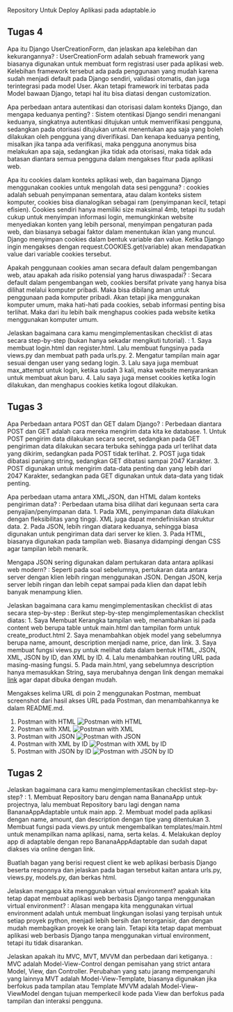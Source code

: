 Repository Untuk Deploy Aplikasi pada adaptable.io

## Tugas 4
Apa itu Django UserCreationForm, dan jelaskan apa kelebihan dan kekurangannya?
:	UserCreationForm adalah sebuah framework yang biasanya digunakan untuk membuat form registrasi user pada aplikasi web. Kelebihan framework tersebut ada pada penggunaan yang mudah karena sudah menjadi default pada Django sendiri, validasi otomatis, dan juga terintegrasi pada model User. Akan tetapi framework ini terbatas pada Model bawaan Django, tetapi hal itu bisa diatasi dengan customization.

Apa perbedaan antara autentikasi dan otorisasi dalam konteks Django, dan mengapa keduanya penting?
:	Sistem otentikasi Django sendiri menangani keduanya, singkatnya autentikasi ditujukan untuk memverifikasi pengguna, sedangkan pada otorisasi ditujukan untuk menentukan apa saja yang boleh dilakukan oleh pengguna yang diverifikasi. Dan kenapa keduanya penting, misalkan jika tanpa ada verifikasi, maka pengguna anonymus bisa melakukan apa saja, sedangkan jika tidak ada otorisasi, maka tidak ada batasan diantara semua pengguna dalam mengakses fitur pada aplikasi web.

Apa itu cookies dalam konteks aplikasi web, dan bagaimana Django menggunakan cookies untuk mengolah data sesi pengguna?
:	cookies adalah sebuah penyimpanan sementara, atau dalam konteks sistem komputer, cookies bisa dianalogikan sebagai ram (penyimpanan kecil, tetapi efisien). Cookies sendiri hanya memiliki size maksimal 4mb, tetapi itu sudah cukup untuk menyimpan informasi login, memungkinkan website menyediakan konten yang lebih personal, menyimpan pengaturan pada web, dan biasanya sebagai faktor dalam menentukan iklan yang muncul. Django menyimpan cookies dalam bentuk variable dan value. Ketika Django ingin mengakses dengan request.COOKIES.get(variable) akan mendapatkan value dari variable cookies tersebut.

Apakah penggunaan cookies aman secara default dalam pengembangan web, atau apakah ada risiko potensial yang harus diwaspadai?
:	Secara default dalam pengembangan web, cookies bersifat private yang hanya bisa dilihat melalui komputer pribadi. Maka bisa dibilang aman untuk penggunaan pada komputer pribadi. Akan tetapi jika menggunakan komputer umum, maka hati-hati pada cookies, sebab informasi penting bisa terlihat. Maka dari itu lebih baik menghapus cookies pada website ketika menggunakan komputer umum.

Jelaskan bagaimana cara kamu mengimplementasikan checklist di atas secara step-by-step (bukan hanya sekadar mengikuti tutorial).
:	1. Saya membuat login.html dan register.html. Lalu membuat fungsinya pada views.py dan membuat path pada urls.py.
	2. Mengatur tampilan main agar sesuai dengan user yang sedang login.
	3. Lalu saya juga membuat max_attempt untuk login, ketika sudah 3 kali, maka website menyarankan untuk membuat akun baru.
	4. Lalu saya juga menset cookies ketika login dilakukan, dan menghapus cookies ketika logout dilakukan.

## Tugas 3
Apa Perbedaan antara POST dan GET dalam Django?
:	Perbedaan diantara POST dan GET adalah cara mereka mengirim data kita ke database. 
	1. Untuk POST pengirim data dilakukan secara secret, sedangkan pada GET pengiriman data dilakukan secara terbuka sehingga pada url terlihat data yang dikirim, sedangkan pada POST tidak terlihat. 
	2. POST juga tidak dibatasi panjang string, sedangkan GET dibatasi sampai 2047 Karakter.
	3. POST digunakan untuk mengirim data-data penting dan yang lebih dari 2047 Karakter, sedangkan pada GET digunakan untuk data-data yang tidak penting.

Apa perbedaan utama antara XML,JSON, dan HTML dalam konteks pengiriman data?
:	Perbedaan utama bisa dilihat dari kegunaan serta cara penyajian/penyimpanan data.
	1. Pada XML, penyimpanan data dilakukan dengan fleksibilitas yang tinggi. XML juga dapat mendefinisikan struktur data.
	2. Pada JSON, lebih ringan diatara keduanya, sehingga biasa digunakan untuk pengiriman data dari server ke klien.
	3. Pada HTML, biasanya digunakan pada tampilan web. Biasanya didampingi dengan CSS agar tampilan lebih menarik.

Mengapa JSON sering digunakan dalam pertukaran data antara aplikasi web modern?
:	Seperti pada soal sebelumnya, pertukaran data antara server dengan klien lebih ringan menggunakan JSON. Dengan JSON, kerja server lebih ringan dan lebih cepat sampai pada klien dan dapat lebih banyak menampung klien.

Jelaskan bagaimana cara kamu mengimplementasikan checklist di atas secara step-by-step
:	Berikut step-by-step mengimplementasikan checklist diatas:
	1. Saya Membuat Kerangka tampilan web, menambahkan isi pada content web berupa table untuk main.html dan tampilan form untuk create_product.html
	2. Saya menambahkan objek model yang sebelumnya berupa name, amount, description menjadi name, price, dan link.
	3. Saya membuat fungsi views.py untuk melihat data dalam bentuk HTML, JSON, XML, JSON by ID, dan XML by ID.
	4. Lalu menambahkan routing URL pada masing-masing fungsi.
	5. Pada main.html, yang sebelumnya description hanya memasukkan String, saya merubahnya dengan link dengan memakai <a href="{{product.link}}">link</a> agar dapat dibuka dengan mudah.

Mengakses kelima URL di poin 2 menggunakan Postman, membuat screenshot dari hasil akses URL pada Postman, dan menambahkannya ke dalam README.md.
1. Postman with HTML
![Postman with HTML](images/postman_html.jpg)
2. Postman with XML
![Postman with XML](images/postman_xml.jpg)
3. Postman with JSON
![Postman with JSON](images/postman_json.jpg)
5. Postman with XML by ID
![Postman with XML by ID](images/postman_xml_id.jpg)
6. Postman with JSON by ID
![Postman with JSON by ID](images/postman_json_id.jpg)

## Tugas 2
Jelaskan bagaimana cara kamu mengimplementasikan checklist step-by-step?
: 	1. Membuat Repository baru dengan nama BananaApp untuk projectnya, lalu membuat Repository baru lagi dengan nama BananaAppAdaptable untuk main app.
	2. Membuat model pada aplikasi dengan name, amount, dan description dengan tipe yang ditentukan
	3. Membuat fungsi pada views.py untuk mengembalikan templates/main.html untuk menampilkan nama aplikasi, nama, serta kelas.
	4. Melakukan deploy app di adaptable dengan repo BananaAppAdaptable dan sudah dapat diakses via online dengan link.

Buatlah bagan yang berisi request client ke web aplikasi berbasis Django beserta responnya dan jelaskan pada bagan tersebut kaitan antara urls.py, views.py, models.py, dan berkas html.

Jelaskan mengapa kita menggunakan virtual environment? apakah kita tetap dapat membuat aplikasi web berbasis Django tanpa menggunakan virtual environment?
: Alasan mengapa kita menggunakan virtual environment adalah untuk membuat lingkungan isolasi yang terpisah untuk setiap proyek python, menjadi lebih bersih dan terorganisir, dan dengan mudah membagikan proyek ke orang lain. Tetapi kita tetap dapat membuat aplikasi web berbasis Django tanpa menggunakan virtual environment, tetapi itu tidak disarankan.

Jelaskan apakah itu MVC, MVT, MVVM dan perbedaan dari ketiganya.
: MVC adalah Model-View-Control dengan pemisahan yang strict antara Model, View, dan Controller. Perubahan yang satu jarang mempengaruhi yang lainnya
MVT adalah Model-View-Template, biasanya digunakan jika berfokus pada tampilan atau Template
MVVM adalah Model-View-ViewModel dengan tujuan memperkecil kode pada View dan berfokus pada tampilan dan interaksi pengguna.
